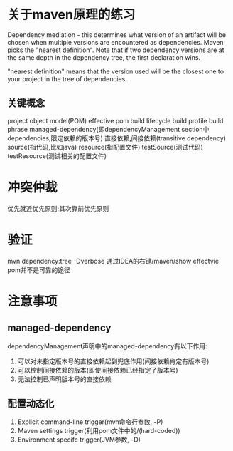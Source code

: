 # 关于maven原理的练习

Dependency mediation - this determines what version of an artifact will be chosen when multiple versions are encountered as dependencies.
Maven picks the "nearest definition".
Note that if two dependency versions are at the same depth in the dependency tree, the first declaration wins.

"nearest definition" means that the version used will be the closest one to your project in the tree of dependencies.


## 关键概念
project object model(POM)
effective pom
build lifecycle
build profile
build phrase
managed-dependency(即dependencyManagement section中dependencies,限定依赖的版本号)
直接依赖,间接依赖(transitive dependency)
source(指代码,比如java)
resource(指配置文件)
testSource(测试代码)
testResource(测试相关的配置文件)

# 冲突仲裁
优先就近优先原则;其次靠前优先原则


# 验证
mvn dependency:tree -Dverbose
通过IDEA的右键/maven/show effectvie pom并不是可靠的途径



# 注意事项
## managed-dependency
dependencyManagement声明中的managed-dependency有以下作用:
1. 可以对未指定版本号的直接依赖起到兜底作用(间接依赖肯定有版本号)
2. 可以控制间接依赖的版本(即使间接依赖已经指定了版本号)
3. 无法控制已声明版本号的直接依赖

## 配置动态化
1. Explicit command-line trigger(mvn命令行参数, -P)
2. Maven settings trigger(利用pom文件中的<settings>/<activeProfiles>(hard-coded))
3. Environment specifc trigger(JVM参数, -D)